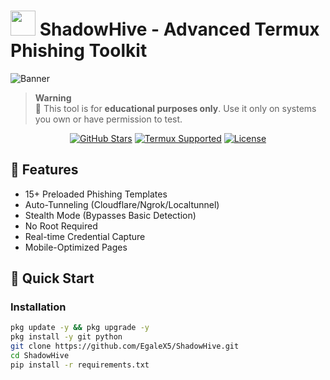# <img src="https://img.icons8.com/nolan/64/cyber-security.png" width="40"/> ShadowHive - Advanced Termux Phishing Toolkit

![Banner](https://i.imgur.com/JmYQ8yO.png)

> **Warning**  
> 🔞 This tool is for **educational purposes only**. Use it only on systems you own or have permission to test.

<div align="center">

[![GitHub Stars](https://img.shields.io/github/stars/EgaleX5/ShadowHive?style=for-the-badge)](https://github.com/EgaleX5/ShadowHive/stargazers)
[![Termux Supported](https://img.shields.io/badge/Termux-Supported-brightgreen?style=for-the-badge)](https://termux.com)
[![License](https://img.shields.io/badge/License-MIT-red?style=for-the-badge)](LICENSE)

</div>

## 🌟 Features
- 15+ Preloaded Phishing Templates
- Auto-Tunneling (Cloudflare/Ngrok/Localtunnel)
- Stealth Mode (Bypasses Basic Detection)
- No Root Required
- Real-time Credential Capture
- Mobile-Optimized Pages

## 🚀 Quick Start

### Installation
```bash
pkg update -y && pkg upgrade -y
pkg install -y git python
git clone https://github.com/EgaleX5/ShadowHive.git
cd ShadowHive
pip install -r requirements.txt
